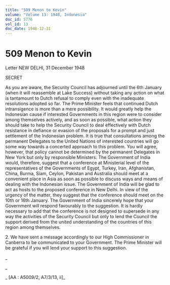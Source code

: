 ```yaml
---
title: "509 Menon to Kevin"
volume: "Volume 13: 1948, Indonesia"
doc_id: 5776
vol_id: 13
doc_date: 1948-12-31
---
```


# 509 Menon to Kevin

Letter NEW DELHI, 31 December 1948

SECRET

As you are aware, the Security Council has adjourned until the 6th January (when it will reassemble at Lake Success) without taking any action on what is tantamount to Dutch refusal to comply even with the inadequate resolutions adopted so far. The Prime Minister feels that continued Dutch intransigence is more than a mere possibility. It would greatly help the Indonesian cause if interested Governments in this region were to consider among themselves actively, and as soon as possible, what action they should take to help the Security Council to deal effectively with Dutch resistance in defiance or evasion of the proposals for a prompt and just settlement of the Indonesian problem. It is true that consultations among the permanent Delegates to the United Nations of interested countries will go some way towards a concerted approach to this problem. You will agree, however, that policy cannot be determined by the permanent Delegates in New York but only by responsible Ministers. The Government of India would, therefore, suggest that a conference at Ministerial level of the representatives of the Governments of Egypt, Turkey, Iran, Afghanistan, China, Burma, Siam, Ceylon, Pakistan and Australia should meet at a convenient place in Asia as soon as possible to discuss ways and means of dealing with the Indonesian issue. The Government of India will be glad to act as hosts to the proposed conference in New Delhi. In view of the urgency of the matter, they suggest that the conference should meet on the 10th or 16th January. The Government of India sincerely hope that your Government will respond favourably to the suggestion. It is hardly necessary to add that the conference is not designed to supersede in any way the activities of the Security Council but only to lend the Council the support derived from the united understanding of the countries of this region among themselves.

2\. We have sent a message accordingly to our High Commissioner in Canberra to be communicated to your Government. The Prime Minister will be grateful if you will lend your support to this suggestion.

_

_

_ [AA : A5009/2, A7/3/13, ii]_
